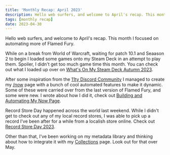 ```yaml
---
title: 'Monthly Recap: April 2023'
description: Hello web surfers, and welcome to April's recap. This month I focused on automating more of Flamed Fury.
tags: [monthly recap]
date: 2023-04-30
---
```


Hello web surfers, and welcome to April's recap. This month I focused on automating more of Flamed Fury.

While on a break from World of Warcraft, waiting for patch 10.1 and Seaason 2 to begin I loaded some games onto my Steam Deck in an attempt to play them. Spoiler, I didn't get too much game time this month. You can check out what I loaded up over on [What's On My Steam Deck Autumn 2023](/posts/whats-on-my-steam-deck-autumn-2023/).

After some inspiration from the [11ty Discord Community]() I managed to create my [/now](/now/) page with a bunch of cool automated features to make it dynamic. Some of these were carried over from the last version of Flamed Fury, and some were new. I wrote about how I did it, check out [Building and Automating My Now Page](/posts/building-and-automating-my-now-page/).

Record Store Day happened across the world last weekend. While I didn't get to check out any of my local record stores, I was able to pick up a record I've been after for a while from a localish store online. Check out [Record Store Day 2023](/posts/record-store-day-2023/).

Other than that, I've been working on my metadata library and thinking about how to integrate it with my [Collections](/collections/) page. Look out for that over May.
